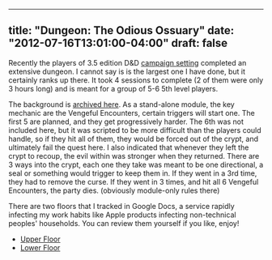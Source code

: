 
---
title: "Dungeon: The Odious Ossuary"
date: "2012-07-16T13:01:00-04:00"
draft: false
---

Recently the players of 3.5 edition D&D [campaign setting](http://prithiva.brolem.net/index.php/Main_Page) completed an extensive dungeon. I cannot say is is the largest one I have done, but it certainly ranks up there. It took 4 sessions to complete (2 of them were only 3 hours long) and is meant for a group of 5-6 5th level players.

The background is [archived here](http://prithiva.brolem.net/index.php/Campaign_Summary#Act_3:_Peter.27s_Gavel). As a stand-alone module, the key mechanic are the Vengeful Encounters, certain triggers will start one. The first 5 are planned, and they get progressively harder. The 6th was not included here, but it was scripted to be more difficult than the players could handle, so if they hit all of them, they would be forced out of the crypt, and ultimately fail the quest here. I also indicated that whenever they left the crypt to recoup, the evil within was stronger when they returned. There are 3 ways into the crypt, each one they take was meant to be one directional, a seal or something would trigger to keep them in. If they went in a 3rd time, they had to remove the curse. If they went in 3 times, and hit all 6 Vengeful Encounters, the party dies. (obviously module-only rules there)

There are two floors that I tracked in Google Docs, a service rapidly infecting my work habits like Apple products infecting non-technical peoples' households. You can review them yourself if you like, enjoy!

* [Upper Floor](https://docs.google.com/drawings/d/1I-uKEt5CIWuidNE6DZtK43ToVNDxSx0gao-W-BAaV2Y/edit)
* [Lower Floor](https://docs.google.com/drawings/d/1hNfZgmypmeD8Y_Vj4gwQkvYODMnWdosY1OHaC2DUFJU/edit)
